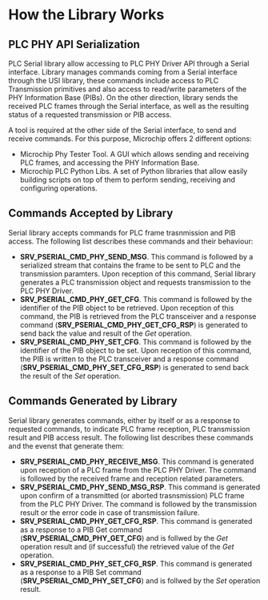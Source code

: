 # How the Library Works

## PLC PHY API Serialization

PLC Serial library allow accessing to PLC PHY Driver API through a Serial interface.
Library manages commands coming from a Serial interface through the USI library, these commands include access to PLC Transmission primitives and also access to read/write parameters of the PHY Information Base (PIBs).
On the other direction, library sends the received PLC frames through the Serial interface, as well as the resulting status of a requested transmission or PIB access.

A tool is required at the other side of the Serial interface, to send and receive commands.
For this purpose, Microchip offers 2 different options:

- Microchip Phy Tester Tool. A GUI which allows sending and receiving PLC frames, and accessing the PHY Information Base.
- Microchip PLC Python Libs. A set of Python libraries that allow easily building scripts on top of them to perform sending, receiving and configuring operations.

## Commands Accepted by Library

Serial library accepts commands for PLC frame trasnmission and PIB access. The following list describes these commands and their behaviour:

- **SRV_PSERIAL_CMD_PHY_SEND_MSG**. This command is followed by a serialized stream that contains the frame to be sent to PLC and the transmission paramters. Upon reception of this command, Serial library generates a PLC transmission object and requests transmission to the PLC PHY Driver.
- **SRV_PSERIAL_CMD_PHY_GET_CFG**. This command is followed by the identifier of the PIB object to be retrieved. Upon reception of this command, the PIB is retrieved from the PLC transceiver and a response command (**SRV_PSERIAL_CMD_PHY_GET_CFG_RSP**) is generated to send back the value and result of the *Get* operation.
- **SRV_PSERIAL_CMD_PHY_SET_CFG**. This command is followed by the identifier of the PIB object to be set. Upon reception of this command, the PIB is written to the PLC transceiver and a response command (**SRV_PSERIAL_CMD_PHY_SET_CFG_RSP**) is generated to send back the result of the *Set* operation.

## Commands Generated by Library

Serial library generates commands, either by itself or as a response to requested commands, to indicate PLC frame reception, PLC transmission result and PIB access result. The following list describes these commands and the evenst that generate them:

- **SRV_PSERIAL_CMD_PHY_RECEIVE_MSG**. This command is generated upon reception of a PLC frame from the PLC PHY Driver. The command is followed by the received frame and reception related parameters.
- **SRV_PSERIAL_CMD_PHY_SEND_MSG_RSP**. This command is generated upon confirm of a transmitted (or aborted trasnsmission) PLC frame from the PLC PHY Driver. The command is followed by the transmission result or the error code in case of transmission failure.
- **SRV_PSERIAL_CMD_PHY_GET_CFG_RSP**. This command is generated as a response to a PIB Get command (**SRV_PSERIAL_CMD_PHY_GET_CFG**) and is follwed by the *Get* operation result and (if successful) the retrieved value of the *Get* operation.
- **SRV_PSERIAL_CMD_PHY_SET_CFG_RSP**. This command is generated as a response to a PIB Set command (**SRV_PSERIAL_CMD_PHY_SET_CFG**) and is follwed by the *Set* operation result.
